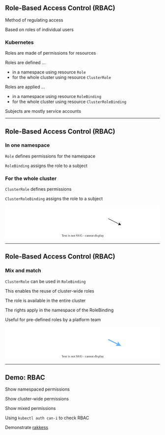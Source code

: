 ## Role-Based Access Control (RBAC)

Method of regulating access

Based on roles of individual users

### Kubernetes

Roles are made of permissions for resources

Roles are defined ...
- in a namespace using resource `Role`
- for the whole cluster using resource `ClusterRole`

Roles are applied ...
- in a namespace using resource `RoleBinding`
- for the whole cluster using resource `ClusterRoleBinding`

Subjects are mostly service accounts

---

## Role-Based Access Control (RBAC)

### In one namespace

`Role` defines permissions for the namespace

`RoleBinding` assigns the role to a subject

### For the whole cluster

`ClusterRole` defines permissions

`ClusterRoleBinding` assigns the role to a subject

![](120_kubernetes/rbac/rbac.drawio.svg) <!-- .element: style="width: 65%; margin-top: 0.5em; margin-bottom: 0.5em;" -->

---

## Role-Based Access Control (RBAC)

### Mix and match

`ClusterRole` can be used in `RoleBinding`

This enables the reuse of cluster-wide roles

The role is available in the entire cluster

The rights apply in the namespace of the RoleBinding

Useful for pre-defined roles by a platform team

![](120_kubernetes/rbac/rbac2.drawio.svg) <!-- .element: style="width: 65%; margin-top: 0.5em; margin-bottom: 0.5em;" -->

---

## Demo: RBAC [<i class="fa fa-comment-code"></i>](https://github.com/nicholasdille/container-slides/blob/master/120_kubernetes/rbac/rbac.demo "rbac.demo")

Show namespaced permissions

Show cluster-wide permissions

Show mixed permissions

Using `kubectl auth can-i` to check RBAC [](https://kubernetes.io/docs/reference/access-authn-authz/authorization/#checking-api-access)

Demonstrate [rakkess](https://github.com/corneliusweig/rakkess) [<i class="fa fa-comment-code"></i>](https://github.com/nicholasdille/container-slides/blob/master/120_kubernetes/rbac/rakkess.demo "rakkess.demo")
